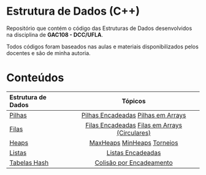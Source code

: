 # Estrutura de Dados (C++)

Repositório que contém o código das Estruturas de Dados desenvolvidos na disciplina de **GAC108 - DCC/UFLA**.

Todos códigos foram baseados nas aulas e materiais disponibilizados pelos docentes e são de minha autoria.

# Conteúdos

Estrutura de Dados | Tópicos
:-- | :--:
[Pilhas](pilha) | [Pilhas Encadeadas](pilha/pilhaEncadeada) [Pilhas em Arrays](pilha/pilhaArr)
[Filas](fila) | [Filas Encadeadas](fila/filaEncadeada/) [Filas em Arrays (Circulares)](fila/filaArr/)
[Heaps](heap) | [MaxHeaps](heap/maxHeap) [MinHeaps](heap/minHeap) [Torneios](heap/torneio)
[Listas]() | [Listas Encadeadas]() | [Deques]() | [Vetores Expansíveis]() | [Sequence Set]()
[Tabelas Hash]() | [Colisão por Encadeamento]() | [Colisão por Endereçamento Aberto]()